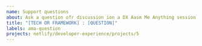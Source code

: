 ```yaml
---
name: Support questions
about: Ask a question ofr discussion ion a DX Aasm Me Anything session
title: "[TECH OR FRAMEWORK] : [QUESTION]"
labels: ama-question
projects: netlify/developer-experience/projects/5
---
```


